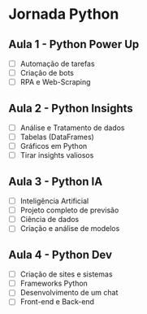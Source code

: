 # Jornada Python

## Aula 1 - Python Power Up

- [ ] Automação de tarefas
- [ ] Criação de bots
- [ ] RPA e Web-Scraping

## Aula 2 - Python Insights

- [ ] Análise e Tratamento de dados
- [ ] Tabelas (DataFrames)
- [ ] Gráficos em Python
- [ ] Tirar insights valiosos

## Aula 3 - Python IA

- [ ] Inteligência Artificial
- [ ] Projeto completo de previsão
- [ ] Ciência de dados
- [ ] Criação e análise de modelos

## Aula 4 - Python Dev

- [ ] Criação de sites e sistemas
- [ ] Frameworks Python
- [ ] Desenvolvimento de um chat
- [ ] Front-end e Back-end